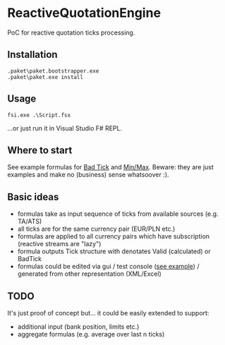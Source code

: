﻿# ReactiveQuotationEngine

PoC for reactive quotation ticks processing.

## Installation

    .paket\paket.bootstrapper.exe
    .paket\paket.exe install

## Usage

    fsi.exe .\Script.fsx

...or just run it in Visual Studio F# REPL.

## Where to start

See example formulas for [Bad Tick](./ReactiveQuotationEngine/BadTickFormula.fs) and [Min/Max](./ReactiveQuotationEngine/MinMaxFormula.fs). Beware: they are just examples and make no (business) sense whatsoover :).

## Basic ideas

* formulas take as input sequence of ticks from available sources (e.g. TA/ATS)
* all ticks are for the same currency pair (EUR/PLN etc.)
* formulas are applied to all currency pairs which have subscription (reactive streams are "lazy")
* formula outputs Tick structure with denotates Valid (calculated) or BadTick
* formulas could be edited via gui / test console ([see example](http://www.tryfsharp.org/Create)) / generated from other representation (XML/Excel)

## TODO

It's just proof of concept but... it could be easily extended to support:

* additional input (bank position, limits etc.)
* aggregate formulas (e.g. average over last n ticks)